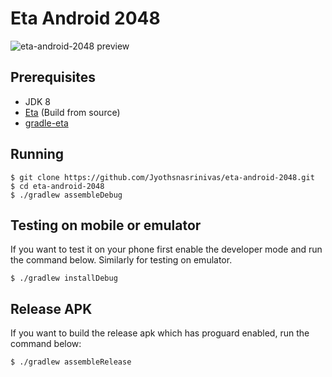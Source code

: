 # Eta Android 2048

![eta-android-2048 preview](eta-android-2048.gif)

## Prerequisites
- JDK 8
- [Eta](https://eta-lang.org/docs/eta-concepts/getting-started/install-eta#source-installation) (Build from source)
- [gradle-eta](https://github.com/typelead/gradle-eta)

## Running

```
$ git clone https://github.com/Jyothsnasrinivas/eta-android-2048.git
$ cd eta-android-2048
$ ./gradlew assembleDebug
```
## Testing on mobile or emulator

If you want to test it on your phone first enable the developer mode and run the command below. Similarly for testing on emulator.

```
$ ./gradlew installDebug
```

## Release APK

If you want to build the release apk which has proguard enabled, run the command below:

```
$ ./gradlew assembleRelease

